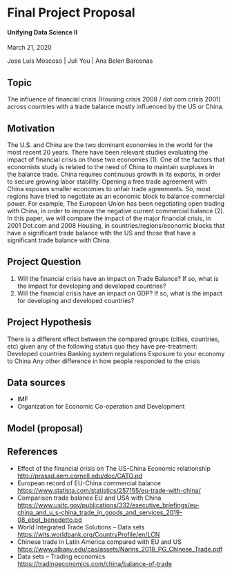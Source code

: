 # Final Project Proposal
#### Unifying Data Science II
March 21, 2020

Jose Luis Moscoso | Juli You | Ana Belen Barcenas

## Topic 
The influence of financial crisis (Housing crisis 2008 / dot com crisis 2001) across countries with a trade balance mostly influenced by the US or China.

## Motivation
The U.S. and China are the two dominant economies in the world for the most recent 20 years. There have been relevant studies evaluating the impact of financial crisis on those two economies (1). One of the factors that economists study is related to the need of China to maintain surpluses in the balance trade. China requires continuous growth in its exports, in order to secure growing labor stability. Opening a free trade agreement with China exposes smaller economies to unfair trade agreements. So, most regions have tried to negotiate as an economic block to balance commercial power. For example, The European Union has been negotiating open trading with China, in order to improve the negative current commercial balance (2). In this paper, we will compare the impact of the major financial crisis, in 2001 Dot.com and 2008 Housing, in countries/regions/economic blocks that have a significant trade balance with the US and those that have a significant trade balance with China.

## Project Question
1. Will the financial crisis have an impact on Trade Balance? If so, what is the impact for developing and developed countries?
2. Will the financial crisis have an impact on GDP? If so, what is the impact for developing and developed countries?

## Project Hypothesis
There is a different effect between the compared groups (cities, countries, etc) given any of the following status quo they have pre-treatment:
Developed countries
Banking system regulations
Exposure to your economy to China 
Any other difference in how people responded to the crisis

## Data sources
* IMF
* Organization for Economic Co-operation and Development

## Model (proposal)

## References
* Effect of the financial crisis on The US-China Economic relationship http://prasad.aem.cornell.edu/doc/CATO.pd
* European record of EU-China commercial balance https://www.statista.com/statistics/257155/eu-trade-with-china/
* Comparison trade balance EU and USA with China https://www.usitc.gov/publications/332/executive_briefings/eu-china_and_u_s-china_trade_in_goods_and_services_2019-08_ebot_benedetto.pd
* World Integrated Trade Solutions – Data sets https://wits.worldbank.org/CountryProfile/en/LCN
* Chinese trade in Latin America compared with EU and US https://www.albany.edu/cas/assets/Narins_2018_PG_Chinese_Trade.pdf
* Data sets  – Trading economics https://tradingeconomics.com/china/balance-of-trade


